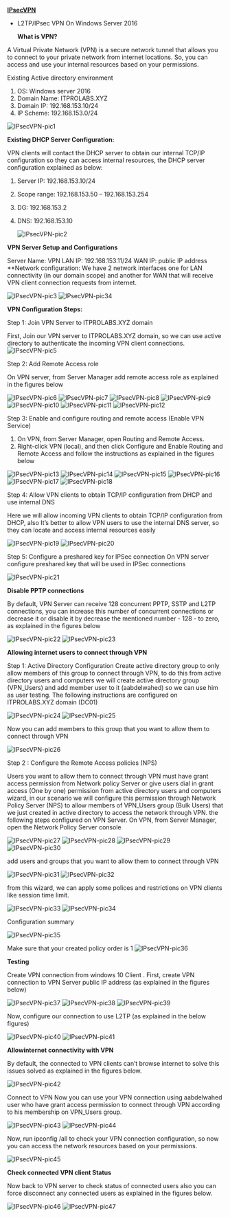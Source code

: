 **[IPsecVPN](https://ghost0000heavy.github.io/IPsecVPN)**

* L2TP/IPsec VPN On Windows Server 2016

   **What is VPN?**
   
A Virtual Private Network (VPN) is a secure network tunnel that allows you to connect to your private network from internet locations. So, you can access and use your internal resources based on your permissions.

Existing Active directory environment 
1. OS: Windows server 2016 
2. Domain Name: ITPROLABS.XYZ 
3. Domain IP: 192.168.153.10/24 
4. IP Scheme: 192.168.153.0/24

 ![IPsecVPN-pic1](IPsecVPN_001.png)
 
**Existing DHCP Server Configuration:**

VPN clients will contact the DHCP server to obtain our internal TCP/IP configuration so they can access internal resources, the DHCP server configuration explained as below: 

1. Server IP: 192.168.153.10/24 
2. Scope range: 192.168.153.50 – 192.168.153.254 
3. DG: 192.168.153.2
4. DNS: 192.168.153.10

     ![IPsecVPN-pic2](IPsecVPN_002.png)

**VPN Server Setup and Configurations**

Server Name: VPN LAN 
IP: 192.168.153.11/24
WAN IP: public IP address 
**Network configuration: 
      We have 2 network interfaces one for LAN connectivity (in our domain scope) and another for WAN that will receive VPN client connection requests from internet.
      
![IPsecVPN-pic3](IPsecVPN_003.png) ![IPsecVPN-pic34](IPsecVPN_004.png)

**VPN Configuration Steps:**

Step 1: Join VPN Server to ITPROLABS.XYZ domain 

First, Join our VPN server to ITPROLABS.XYZ domain, so we can use active directory to authenticate the incoming VPN client connections.
![IPsecVPN-pic5](IPsecVPN_005.png)

Step 2: Add Remote Access role

On VPN server, from Server Manager add remote access role as explained in the figures below

![IPsecVPN-pic6](IPsecVPN_006.png)
![IPsecVPN-pic7](IPsecVPN_007.png)
![IPsecVPN-pic8](IPsecVPN_008.png)
![IPsecVPN-pic9](IPsecVPN_009.png)
![IPsecVPN-pic10](IPsecVPN_010.png)
![IPsecVPN-pic11](IPsecVPN_011.png)
![IPsecVPN-pic12](IPsecVPN_012.png)

Step 3: Enable and configure routing and remote access (Enable VPN Service) 

1. On VPN, from Server Manager, open Routing and Remote Access. 
2. Right-click VPN (local), and then click Configure and Enable Routing and Remote Access 
and follow the instructions as explained in the figures below

![IPsecVPN-pic13](IPsecVPN_013.png)
![IPsecVPN-pic14](IPsecVPN_014.png)
![IPsecVPN-pic15](IPsecVPN_015.png)
![IPsecVPN-pic16](IPsecVPN_016.png)
![IPsecVPN-pic17](IPsecVPN_017.png)
![IPsecVPN-pic18](IPsecVPN_018.png)

Step 4: Allow VPN clients to obtain TCP/IP configuration from DHCP and use internal DNS 

Here we will allow incoming VPN clients to obtain TCP/IP configuration from DHCP, also It’s better to allow VPN users to use the internal DNS server, so they can locate and access internal resources easily

![IPsecVPN-pic19](IPsecVPN_019.png)
![IPsecVPN-pic20](IPsecVPN_020.png)


Step 5: Configure a preshared key for IPSec connection On VPN server configure preshared key that will be used in IPSec connections

![IPsecVPN-pic21](IPsecVPN_021.png)

**Disable PPTP connections**

By default, VPN Server can receive 128 concurrent PPTP, SSTP and L2TP connections, you can increase this number of concurrent connections or decrease it or disable it by decrease the mentioned number - 128 - to zero, as explained in the figures below

![IPsecVPN-pic22](IPsecVPN_022.png)
![IPsecVPN-pic23](IPsecVPN_023.png)

**Allowing internet users to connect through VPN**

Step 1: Active Directory Configuration Create active directory group to only allow members of this group to connect through VPN, to do this from active directory users and computers we will create active directory group (VPN_Users) and add member user to it (aabdelwahed) so we can use him as user testing. The following instructions are configured on ITPROLABS.XYZ domain (DC01)

![IPsecVPN-pic24](IPsecVPN_024.png)
![IPsecVPN-pic25](IPsecVPN_025.png)

Now you can add members to this group that you want to allow them to connect through VPN

![IPsecVPN-pic26](IPsecVPN_026.png)


Step 2 : Configure the Remote Access policies (NPS)

Users you want to allow them to connect through VPN must have grant access permission from Network policy Server or give users dial in grant access (One by one) permission from active directory users and computers wizard, in our scenario we will configure this permission through Network Policy Server (NPS) to allow members of VPN_Users group (Bulk Users) that we just created in active directory to access the network through VPN. the following steps configured on VPN Server.
On VPN, from Server Manager, open the Network Policy Server console

![IPsecVPN-pic27](IPsecVPN_027.png)
![IPsecVPN-pic28](IPsecVPN_028.png)
![IPsecVPN-pic29](IPsecVPN_029.png)
![IPsecVPN-pic30](IPsecVPN_030.png)

add users and groups that you want to allow them to connect through VPN

![IPsecVPN-pic31](IPsecVPN_031.png)
![IPsecVPN-pic32](IPsecVPN_032.png)

from this wizard, we can apply some polices and restrictions on VPN clients like session time limit.

![IPsecVPN-pic33](IPsecVPN_033.png)
![IPsecVPN-pic34](IPsecVPN_034.png)

Configuration summary

![IPsecVPN-pic35](IPsecVPN_035.png)

Make sure that your created policy order is 1
![IPsecVPN-pic36](IPsecVPN_036.png)



**Testing**

Create VPN connection from windows 10 Client .
First, create VPN connection to VPN Server public IP address (as explained in the figures below)

![IPsecVPN-pic37](IPsecVPN_037.png)
![IPsecVPN-pic38](IPsecVPN_038.png)
![IPsecVPN-pic39](IPsecVPN_039.png)

Now, configure our connection to use L2TP (as explained in the below figures)

![IPsecVPN-pic40](IPsecVPN_040.png)
![IPsecVPN-pic41](IPsecVPN_041.png)

**Allowinternet connectivity with VPN**

By default, the connected to VPN clients can’t browse internet to solve this issues solved as explained in the figures below.

![IPsecVPN-pic42](IPsecVPN_042.png)

Connect to VPN Now you can use your VPN connection using aabdelwahed user who have grant access permission to connect through VPN according to his membership on VPN_Users group.

![IPsecVPN-pic43](IPsecVPN_043.png)
![IPsecVPN-pic44](IPsecVPN_044.png)

Now, run ipconfig /all to check your VPN connection configuration, so now you can access the network resources based on your permissions.

![IPsecVPN-pic45](IPsecVPN_045.png)

**Check connected VPN client Status**

Now back to VPN server to check status of connected users also you can force disconnect any connected users as explained in the figures below.

![IPsecVPN-pic46](IPsecVPN_046.png)
![IPsecVPN-pic47](IPsecVPN_047.png)
